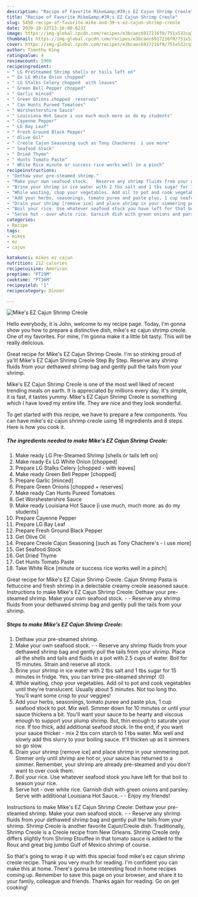 ```yaml
---
description: "Recipe of Favorite Mike&amp;#39;s EZ Cajun Shrimp Creole"
title: "Recipe of Favorite Mike&amp;#39;s EZ Cajun Shrimp Creole"
slug: 5450-recipe-of-favorite-mike-and-39-s-ez-cajun-shrimp-creole
date: 2020-10-22T13:16:00.623Z
image: https://img-global.cpcdn.com/recipes/e3bcaec6917216f0/751x532cq70/mikes-ez-cajun-shrimp-creole-recipe-main-photo.jpg
thumbnail: https://img-global.cpcdn.com/recipes/e3bcaec6917216f0/751x532cq70/mikes-ez-cajun-shrimp-creole-recipe-main-photo.jpg
cover: https://img-global.cpcdn.com/recipes/e3bcaec6917216f0/751x532cq70/mikes-ez-cajun-shrimp-creole-recipe-main-photo.jpg
author: Timothy King
ratingvalue: 4
reviewcount: 5909
recipeingredient:
- " LG PreSteamed Shrimp shells or tails left on"
- " Ex LG White Onion chopped"
- " LG Stalks Celery chopped  with leaves"
- " Green Bell Pepper chopped"
- " Garlic minced"
- " Green Onions chopped  reserves"
- " Can Hunts Pureed Tomatoes"
- " Worshestershire Sauce"
- " Louisiana Hot Sauce i use much much more as do my students"
- " Cayenne Pepper"
- " LG Bay Leaf"
- " Fresh Ground Black Pepper"
- " Olive Oil"
- " Creole Cajun Seasoning such as Tony Chacheres  i use more"
- " Seafood Stock"
- " Dried Thyme"
- " Hunts Tomato Paste"
- " White Rice minute or success rice works well in a pinch"
recipeinstructions:
- "Dethaw your pre-steamed shrimp."
- "Make your own seafood stock.   Reserve any shrimp fluids from your dethawed shrimp bag and gently pull the tails from your shrimp. Place all the shells and tails and fluids in a pot with 2.5 cups of water. Boil for 15 minutes. Strain and reserve all stock."
- "Brine your shrimp in ice water with 2 tbs salt and 1 tbs sugar for 15 minutes in fridge. Yes,  you can brine pre-steamed shrimp! :0)"
- "While waiting, chop your vegetables. Add oil to pot and cook vegetables until they&#39;re translucent. Usually about 5 minutes. Not too long tho. You&#39;ll want some crisp to your veggies!"
- "Add your herbs, seasonings, tomato puree and paste plus, 1 cup seafood stock to pot. Mix well. Simmer down for 10 minutes or until your sauce thickens a bit. You&#39;ll want your sauce to be hearty and viscous enough to support your plump shrimp. But, thin enough to saturate your rice. If too thick, add additional seafood stock. In the end, if you want your sauce thicker - mix 2 tbs corn starch to 1 tbs water. Mix well and slowly add this slurry to your boiling sauce. It&#39;ll thicken up as it simmers so go slow."
- "Drain your shrimp [remove ice] and place shrimp in your simmering pot. Simmer only until shrimp are hot or, your sauce has returned to a simmer. Remember, your shrimp are already pre-steamed and you don&#39;t want to over cook them."
- "Boil your rice. Use whatever seafood stock you have left for that boil to season your rice."
- "Serve hot - over white rice. Garnish dish with green onions and parsley. Serve with additional Louisiana Hot Sauce.   Enjoy my friends!"
categories:
- Recipe
tags:
- mikes
- ez
- cajun

katakunci: mikes ez cajun 
nutrition: 212 calories
recipecuisine: American
preptime: "PT29M"
cooktime: "PT36M"
recipeyield: "1"
recipecategory: Dinner

---
```



![Mike&#39;s EZ Cajun Shrimp Creole](https://img-global.cpcdn.com/recipes/e3bcaec6917216f0/751x532cq70/mikes-ez-cajun-shrimp-creole-recipe-main-photo.jpg)

Hello everybody, it is John, welcome to my recipe page. Today, I'm gonna show you how to prepare a distinctive dish, mike&#39;s ez cajun shrimp creole. One of my favorites. For mine, I'm gonna make it a little bit tasty. This will be really delicious.

Great recipe for Mike&#39;s EZ Cajun Shrimp Creole. I&#39;m so stinking proud of ya&#39;ll! Mike&#39;s EZ Cajun Shrimp Creole Step By Step. Reserve any shrimp fluids from your dethawed shrimp bag and gently pull the tails from your shrimp.

Mike&#39;s EZ Cajun Shrimp Creole is one of the most well liked of recent trending meals on earth. It is appreciated by millions every day. It's simple, it is fast, it tastes yummy. Mike&#39;s EZ Cajun Shrimp Creole is something which I have loved my entire life. They are nice and they look wonderful.


To get started with this recipe, we have to prepare a few components. You can have mike&#39;s ez cajun shrimp creole using 18 ingredients and 8 steps. Here is how you cook it.

<!--inarticleads1-->

##### The ingredients needed to make Mike&#39;s EZ Cajun Shrimp Creole:

1. Make ready  LG Pre-Steamed Shrimp [shells or tails left on]
1. Make ready  Ex LG White Onion [chopped]
1. Prepare  LG Stalks Celery [chopped - with leaves]
1. Make ready  Green Bell Pepper [chopped]
1. Prepare  Garlic [minced]
1. Prepare  Green Onions [chopped + reserves]
1. Make ready  Can Hunts Pureed Tomatoes
1. Get  Worshestershire Sauce
1. Make ready  Louisiana Hot Sauce [i use much, much more. as do my students]
1. Prepare  Cayenne Pepper
1. Prepare  LG Bay Leaf
1. Prepare  Fresh Ground Black Pepper
1. Get  Olive Oil
1. Prepare  Creole Cajun Seasoning [such as Tony Chachere&#39;s - i use more]
1. Get  Seafood Stock
1. Get  Dried Thyme
1. Get  Hunts Tomato Paste
1. Take  White Rice [minute or success rice works well in a pinch]


Great recipe for Mike&#39;s EZ Cajun Shrimp Creole. Cajun Shrimp Pasta is fettuccine and fresh shrimp in a delectable creamy creole seasoned sauce. Instructions to make Mike&#39;s EZ Cajun Shrimp Creole: Dethaw your pre-steamed shrimp. Make your own seafood stock. - - Reserve any shrimp fluids from your dethawed shrimp bag and gently pull the tails from your shrimp. 

<!--inarticleads2-->

##### Steps to make Mike&#39;s EZ Cajun Shrimp Creole:

1. Dethaw your pre-steamed shrimp.
1. Make your own seafood stock.  -  - Reserve any shrimp fluids from your dethawed shrimp bag and gently pull the tails from your shrimp. Place all the shells and tails and fluids in a pot with 2.5 cups of water. Boil for 15 minutes. Strain and reserve all stock.
1. Brine your shrimp in ice water with 2 tbs salt and 1 tbs sugar for 15 minutes in fridge. Yes,  you can brine pre-steamed shrimp! :0)
1. While waiting, chop your vegetables. Add oil to pot and cook vegetables until they&#39;re translucent. Usually about 5 minutes. Not too long tho. You&#39;ll want some crisp to your veggies!
1. Add your herbs, seasonings, tomato puree and paste plus, 1 cup seafood stock to pot. Mix well. Simmer down for 10 minutes or until your sauce thickens a bit. You&#39;ll want your sauce to be hearty and viscous enough to support your plump shrimp. But, thin enough to saturate your rice. If too thick, add additional seafood stock. In the end, if you want your sauce thicker - mix 2 tbs corn starch to 1 tbs water. Mix well and slowly add this slurry to your boiling sauce. It&#39;ll thicken up as it simmers so go slow.
1. Drain your shrimp [remove ice] and place shrimp in your simmering pot. Simmer only until shrimp are hot or, your sauce has returned to a simmer. Remember, your shrimp are already pre-steamed and you don&#39;t want to over cook them.
1. Boil your rice. Use whatever seafood stock you have left for that boil to season your rice.
1. Serve hot - over white rice. Garnish dish with green onions and parsley. Serve with additional Louisiana Hot Sauce.  -  - Enjoy my friends!


Instructions to make Mike&#39;s EZ Cajun Shrimp Creole: Dethaw your pre-steamed shrimp. Make your own seafood stock. - - Reserve any shrimp fluids from your dethawed shrimp bag and gently pull the tails from your shrimp. Shrimp Creole is another favorite Cajun/Creole dish. Traditionally, Shrimp Creole is a Creole recipe from New Orleans. Shrimp Creole only differs slightly from Shrimp Etouffee in that tomato sauce is added to the Roux and great big jumbo Gulf of Mexico shrimp of course. 

So that's going to wrap it up with this special food mike&#39;s ez cajun shrimp creole recipe. Thank you very much for reading. I'm confident you can make this at home. There's gonna be interesting food in home recipes coming up. Remember to save this page on your browser, and share it to your family, colleague and friends. Thanks again for reading. Go on get cooking!
